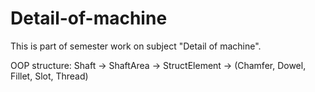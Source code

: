 Detail-of-machine
=================

This is part of semester work on subject "Detail of machine".

OOP structure:
Shaft -> ShaftArea -> StructElement -> (Chamfer, Dowel, Fillet, Slot, Thread)
